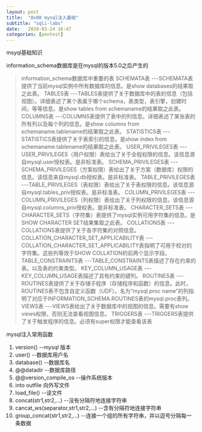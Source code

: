 ```yaml
---
layout: post
title:  "0x00 mysql注入基础"
subtitle: "sqli-labs"
date:   2020-03-24 16:47
categories: [pentest]
---
```


msyql基础知识

information_schema数据库是在mysql的版本5.0之后产生的

> information_schema数据库中重要的表
> SCHEMATA表
> ---SCHEMATA表提供了当前mysql实例中所有数据库的信息。是show databases的结果取之此表。
> TABLES表
> ---TABLES表提供了关于数据库中的表的信息（包括视图）。详细表述了某个表属于哪个schema，表类型，表引擎，创建时间，等等信息。是show tables from schemaname的结果取之此表。
> COLUMNS表
> ---COLUMNS表提供了表中的列信息。详细表述了某张表的所有列以及每个列的信息。是show columns from schemaname.tablename的结果取之此表。
> STATISTICS表
> ---STATISTICS表提供了关于表索引的信息。是show index from schemaname.tablename的结果取之此表。
> USER_PRIVILEGES表
> ---USER_PRIVILEGES（用户权限）表给出了关于全程权限的信息。该信息源自mysql.user授权表。是非标准表。
> SCHEMA_PRIVILEGES表
> ---SCHEMA_PRIVILEGES（方案权限）表给出了关于方案（数据库）权限的信息。该信息来自mysql.db授权表。是非标准表。
> TABLE_PRIVILEGES表
> ---TABLE_PRIVILEGES（表权限）表给出了关于表权限的信息。该信息源自mysql.tables_priv授权表。是非标准表。
> COLUMN_PRIVILEGES表
> ---COLUMN_PRIVILEGES（列权限）表给出了关于列权限的信息。该信息源自mysql.columns_priv授权表。是非标准表。
> CHARACTER_SETS表
> ---CHARACTER_SETS（字符集）表提供了mysql实例可用字符集的信息。是SHOW CHARACTER SET结果集取之此表。
> COLLATIONS表
> ---COLLATIONS表提供了关于各字符集的对照信息。
> COLLATION_CHARACTER_SET_APPLICABILITY表
> ---COLLATION_CHARACTER_SET_APPLICABILITY表指明了可用于校对的字符集。这些列等效于SHOW COLLATION的前两个显示字段。
> TABLE_CONSTRAINTS表
> ---TABLE_CONSTRAINTS表描述了存在约束的表。以及表的约束类型。
> KEY_COLUMN_USAGE表
> ---KEY_COLUMN_USAGE表描述了具有约束的键列。
> ROUTINES表
> ---ROUTINES表提供了关于存储子程序（存储程序和函数）的信息。此时，ROUTINES表不包含自定义函数（UDF）。名为“mysql.proc name”的列指明了对应于INFORMATION_SCHEMA.ROUTINES表的mysql.proc表列。
> VIEWS表
> ---VIEWS表给出了关于数据库中的视图的信息。需要有show views权限，否则无法查看视图信息。
> TRIGGERS表
> ---TRIGGERS表提供了关于触发程序的信息。必须有super权限才能查看该表

mysql注入常用函数

1. version() --mysql 版本
2. user() --数据库用户名
3. database() --数据库名
4. @@datadir --数据库路径
5. @@version_compile_os --操作系统版本
6. into outfile 向外写文件
7. load_file() --读文件
8. concat(str1,str2,...) --没有分隔符地连接字符串
9. cancat_ws(separator,str1,str2,...) --含有分隔符地连接字符串
10. group_concat(str1,str2,...) --连接一个组的所有字符串，并以逗号分隔每一条数据